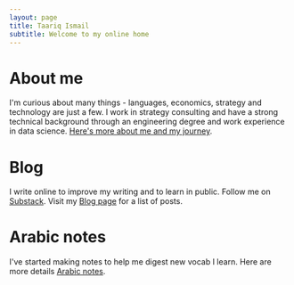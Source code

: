 ```yaml
---
layout: page
title: Taariq Ismail
subtitle: Welcome to my online home
---
```


# About me
I'm curious about many things - languages, economics, strategy and technology are just a few. I work in strategy consulting and have a strong technical background through an engineering degree and work experience in data science. [Here's more about me and my journey](https://www.taariqismail.com/about).

# Blog
I write online to improve my writing and to learn in public. Follow me on <a href="https://taariq.substack.com" target="_blank">Substack</a>. Visit my [Blog page](https://www.taariqismail.com/blog) for a list of posts.

# Arabic notes
I've started making notes to help me digest new vocab I learn. Here are more details [Arabic notes](https://www.taariqismail.com/arabic).

